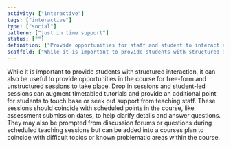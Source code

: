 ```yaml
---
activity: ["interactive"]
tags: ["interactive"]
type: ["social"]
pattern: ["just in time support"]
status: [""]
definition: ["Provide opportunities for staff and student to interact and provide just-in-time support. These sessions create an opportunity for less structured learning and discussion that is more personalised to the student's needs."]
scaffold: ["While it is important to provide students with structured interaction, it can also be useful to provide opportunities in the course for free-form and unstructured sessions to take place. Drop in sessions and student-led sessions can augment timetabled tutorials and provide an additional point for students to touch base or seek out support from teaching staff. These sessions should coincide with scheduled points in the course, like assessment submission dates, to help clarify details and answer questions. They may also be prompted from discussion forums or questions during scheduled teaching sessions but can be added into a courses plan to coincide with difficult topics or known problematic areas within the course."]
---
```


While it is important to provide students with structured interaction, it can also be useful to provide opportunities in the course for free-form and unstructured sessions to take place. Drop in sessions and student-led sessions can augment timetabled tutorials and provide an additional point for students to touch base or seek out support from teaching staff. These sessions should coincide with scheduled points in the course, like assessment submission dates, to help clarify details and answer questions. They may also be prompted from discussion forums or questions during scheduled teaching sessions but can be added into a courses plan to coincide with difficult topics or known problematic areas within the course.
